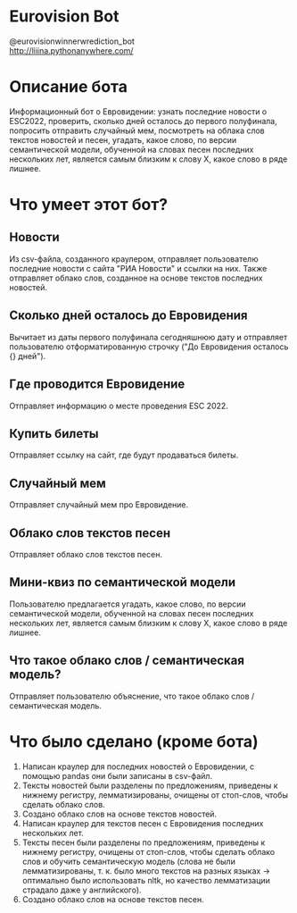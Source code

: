 # Eurovision Bot
@eurovisionwinnerwrediction_bot  
http://liiina.pythonanywhere.com/

# Описание бота
Информационный бот о Евровидении: узнать последние новости о ESC2022, проверить, сколько дней осталось до первого полуфинала, попросить отправить случайный мем, посмотреть на облака слов текстов новостей и песен, угадать, какое слово, по версии семантической модели, обученной на словах песен последних нескольких лет, является самым близким к слову X, какое слово в ряде лишнее.

# Что умеет этот бот?
## Новости
Из csv-файла, созданного краулером, отправляет пользователю последние новости с сайта "РИА Новости" и ссылки на них. Также отправляет облако слов, созданное на основе текстов последних новостей.
## Сколько дней осталось до Евровидения
Вычитает из даты первого полуфинала сегодняшнюю дату и отправляет пользователю отформатированную строчку ("До Евровидения осталось {} дней").
## Где проводится Евровидение
Отправляет информацию о месте проведения ESC 2022.
## Купить билеты
Отправляет ссылку на сайт, где будут продаваться билеты.
## Случайный мем
Отправляет случайный мем про Евровидение.
## Облако слов текстов песен
Отправляет облако слов текстов песен.
## Мини-квиз по семантической модели
Пользователю предлагается угадать, какое слово, по версии семантической модели, обученной на словах песен последних нескольких лет, является самым близким к слову X, какое слово в ряде лишнее.
## Что такое облако слов / семантическая модель?
Отправляет пользователю объяснение, что такое облако слов / семантическая модель.

# Что было сделано (кроме бота)
1. Написан краулер для последних новостей о Евровидении, с помощью pandas они были записаны в csv-файл.
2. Тексты новостей были разделены по предложениям, приведены к нижнему регистру, лемматизированы, очищены от стоп-слов, чтобы сделать облако слов. 
3. Создано облако слов на основе текстов новостей.
4. Написан краулер для текстов песен с Евровидения последних нескольких лет.
5. Тексты песен были разделены по предложениям, приведены к нижнему регистру, очищены от стоп-слов, чтобы сделать облако слов и обучить семантическую модель (слова не были лемматизированы, т. к. было много текстов на разных языках -> оптимально было использовать nltk, но качество лемматизации страдало даже у английского).
6. Создано облако слов на основе текстов песен.
